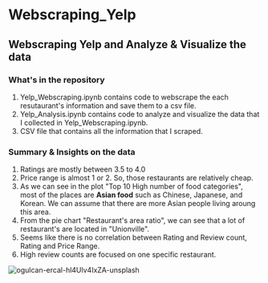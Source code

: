 # Webscraping_Yelp
 ## Webscraping Yelp and Analyze & Visualize the data
 
 ### What's in the repository
 1. Yelp_Webscraping.ipynb contains code to webscrape the each resutaurant's information and save them to a csv file.
 2. Yelp_Analysis.ipynb contains code to analyze and visualize the data that I collected in Yelp_Webscraping.ipynb.
 3. CSV file that contains all the information that I scraped.

### Summary & Insights on the data 
 1. Ratings are mostly between 3.5 to 4.0
 2. Price range is almost 1 or 2. So, those restaurants are relatively cheap.
 3. As we can see in the plot "Top 10 High number of food categories", most of the places are **Asian food** such as Chinese, Japanese, and Korean. We can assume that there are more Asian people living aroung this area.
 4. From the pie chart "Restaurant's area ratio", we can see that a lot of restaurant's are located in "Unionville".
 5. Seems like there is no correlation between Rating and Review count, Rating and Price Range.
 6. High review counts are focused on one specific restaurant.

 ![ogulcan-ercal-hl4Ulv4IxZA-unsplash](https://user-images.githubusercontent.com/85041697/132897931-070b05e2-5574-4934-9fb8-f584019d342a.jpg)

